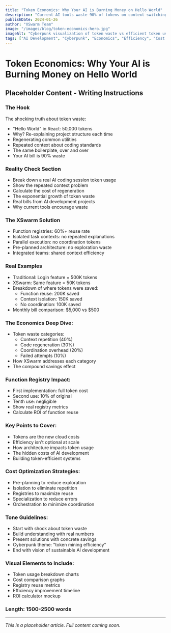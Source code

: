 ```yaml
---
title: "Token Economics: Why Your AI is Burning Money on Hello World"
description: "Current AI tools waste 90% of tokens on context switching, repeated explanations, and regenerating existing code. XSwarm's function registries and isolated contexts achieve 10x efficiency through proper orchestration."
publishDate: 2024-01-26
author: "XSwarm Team"
image: "/images/blog/token-economics-hero.jpg"
imageAlt: "Cyberpunk visualization of token waste vs efficient token usage"
tags: ["AI Development", "Cyberpunk", "Economics", "Efficiency", "Cost Optimization"]
---
```


# Token Economics: Why Your AI is Burning Money on Hello World

## Placeholder Content - Writing Instructions

### The Hook
The shocking truth about token waste:
- "Hello World" in React: 50,000 tokens
- Why? Re-explaining project structure each time
- Regenerating common utilities
- Repeated context about coding standards
- The same boilerplate, over and over
- Your AI bill is 90% waste

### Reality Check Section
- Break down a real AI coding session token usage
- Show the repeated context problem
- Calculate the cost of regeneration
- The exponential growth of token waste
- Real bills from AI development projects
- Why current tools encourage waste

### The XSwarm Solution
- Function registries: 60%+ reuse rate
- Isolated task contexts: no repeated explanations
- Parallel execution: no coordination tokens
- Pre-planned architecture: no exploration waste
- Integrated teams: shared context efficiency

### Real Examples
- Traditional: Login feature = 500K tokens
- XSwarm: Same feature = 50K tokens
- Breakdown of where tokens were saved:
  - Function reuse: 200K saved
  - Context isolation: 150K saved
  - No coordination: 100K saved
- Monthly bill comparison: $5,000 vs $500

### The Economics Deep Dive:
- Token waste categories:
  - Context repetition (40%)
  - Code regeneration (30%)
  - Coordination overhead (20%)
  - Failed attempts (10%)
- How XSwarm addresses each category
- The compound savings effect

### Function Registry Impact:
- First implementation: full token cost
- Second use: 10% of original
- Tenth use: negligible
- Show real registry metrics
- Calculate ROI of function reuse

### Key Points to Cover:
- Tokens are the new cloud costs
- Efficiency isn't optional at scale
- How architecture impacts token usage
- The hidden costs of AI development
- Building token-efficient systems

### Cost Optimization Strategies:
- Pre-planning to reduce exploration
- Isolation to eliminate repetition
- Registries to maximize reuse
- Specialization to reduce errors
- Orchestration to minimize coordination

### Tone Guidelines:
- Start with shock about token waste
- Build understanding with real numbers
- Present solutions with concrete savings
- Cyberpunk theme: "token mining efficiency"
- End with vision of sustainable AI development

### Visual Elements to Include:
- Token usage breakdown charts
- Cost comparison graphs
- Registry reuse metrics
- Efficiency improvement timeline
- ROI calculator mockup

### Length: 1500-2500 words

---

*This is a placeholder article. Full content coming soon.*